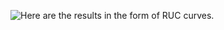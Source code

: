 ![Here are the results in the form of RUC curves.](https://github.com/mcusteau/Drug_Consumption_Classification/pictures/ruc_curves.png)
